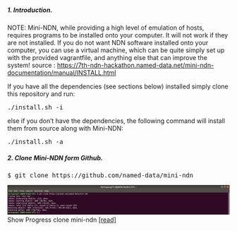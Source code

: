##### 1. Introduction.

NOTE: Mini-NDN, while providing a high level of emulation of hosts, requires programs to be installed onto your computer. It will not work if they are not installed. If you do not want NDN software installed onto your computer, you can use a virtual machine, which can be quite simply set up with the provided vagrantfile, and anything else that can improve the system! source : https://7th-ndn-hackathon.named-data.net/mini-ndn-documentation/manual/INSTALL.html

If you have all the dependencies (see sections below) installed simply clone this repository and run:
<pre>
./install.sh -i
</pre>

else if you don’t have the dependencies, the following command will install them from source along with Mini-NDN:

<pre>
./install.sh -a
</pre>

##### 2. Clone Mini-NDN form Github.

<pre>
$ git clone https://github.com/named-data/mini-ndn
</pre>
![alt tag](https://github.com/syaifulahdan/Mini-NDN-Work/blob/main/Assignment%202:NDNrg-Topology/NDNrg-Image-Node2/NDNrg-Image-minindn2/1-gitclone-minindn2.png)
Show Progress clone mini-ndn [[read]](https://github.com/syaifulahdan/Mini-NDN-Work/blob/main/Assignment%202:NDNrg-Topology/NDNrg-Image-Node2/minindn2-gitclone.txt)
